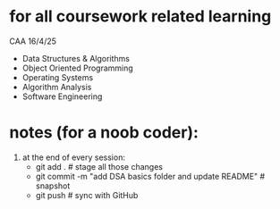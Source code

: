 # for all coursework related learning

CAA 16/4/25

- Data Structures & Algorithms
- Object Oriented Programming
- Operating Systems
- Algorithm Analysis
- Software Engineering


# notes (for a noob coder):

1. at the end of every session:    
    - git add .                          # stage all those changes
    - git commit -m "add DSA basics folder and update README"  # snapshot
    - git push                           # sync with GitHub
        

